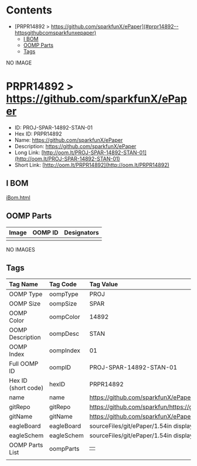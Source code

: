 



Contents
========

* [PRPR14892 > https://github.com/sparkfunX/ePaper](#prpr14892--httpsgithubcomsparkfunxepaper)
	* [I BOM](#i-bom)
	* [OOMP Parts](#oomp-parts)
	* [Tags](#tags)
  
NO IMAGE  
# PRPR14892 > https://github.com/sparkfunX/ePaper

- ID: PROJ-SPAR-14892-STAN-01
- Hex ID: PRPR14892
- Name: https://github.com/sparkfunX/ePaper
- Description: https://github.com/sparkfunX/ePaper
- Long Link: [http://oom.lt/PROJ-SPAR-14892-STAN-01](http://oom.lt/PROJ-SPAR-14892-STAN-01)
- Short Link: [http://oom.lt/PRPR14892](http://oom.lt/PRPR14892)

## I BOM
  
[iBom.html](https://htmlpreview.github.io/?https://github.com/oomlout/oomlout_OOMP_projects_V2/blob/main/PROJ/SPAR/14892/STAN/01/ibom.html)
## OOMP Parts
  

|Image|OOMP ID|Designators|
| :--- | :--- | :--- |
||||
  
NO IMAGES  
## Tags
  

|Tag Name|Tag Code|Tag Value|
| :--- | :--- | :--- |
|OOMP Type|oompType|PROJ|
|OOMP Size|oompSize|SPAR|
|OOMP Color|oompColor|14892|
|OOMP Description|oompDesc|STAN|
|OOMP Index|oompIndex|01|
|Full OOMP ID|oompID|PROJ-SPAR-14892-STAN-01|
|Hex ID (short code)|hexID|PRPR14892|
|name|name|https://github.com/sparkfunX/ePaper|
|gitRepo|gitRepo|https://github.com/sparkfun/https://github.com/sparkfunX/ePaper|
|gitName|gitName|https://github.com/sparkfunX/ePaper|
|eagleBoard|eagleBoard|sourceFiles/git/ePaper/1.54in display/hardware/1.54in.brd|
|eagleSchem|eagleSchem|sourceFiles/git/ePaper/1.54in display/hardware/1.54in.sch|
|OOMP Parts List|oompParts|<table><tr><td></td></tr></table>|
||||
